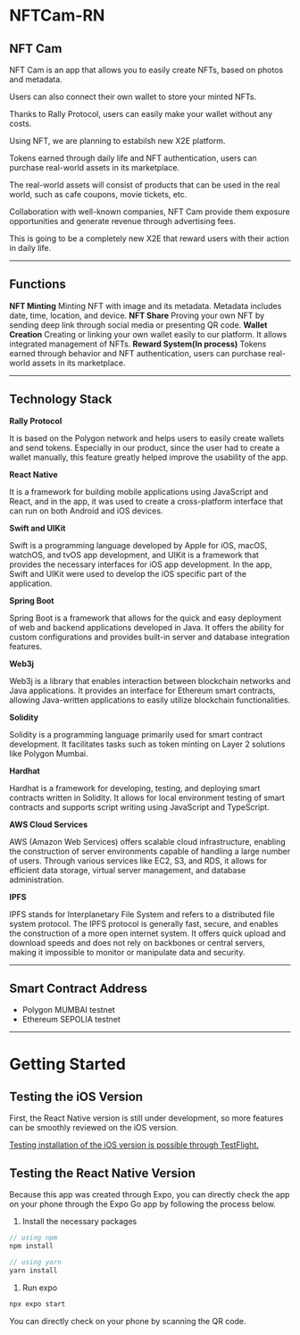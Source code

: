 # NFTCam-RN

## NFT Cam

NFT Cam is an app that allows you to easily create NFTs, based on photos and metadata.

Users can also connect their own wallet to store your minted NFTs.

Thanks to Rally Protocol, users can easily make your wallet without any costs.

Using NFT, we are planning to estabilsh new X2E platform.

Tokens earned through daily life and NFT authentication, users can purchase real-world assets in its marketplace.

The real-world assets will consist of products that can be used in the real world, such as cafe coupons, movie tickets, etc.

Collaboration with well-known companies, NFT Cam provide them exposure opportunities and generate revenue through advertising fees.

This is going to be a completely new X2E that reward users with their action in daily life.

---

## Functions

**NFT Minting**
Minting NFT with image and its metadata. Metadata includes date, time, location, and device.
**NFT Share**
Proving your own NFT by sending deep link through social media or presenting QR code.
**Wallet Creation**
Creating or linking your own wallet easily to our platform. It allows integrated management of NFTs.
**Reward System(In process)**
Tokens earned through behavior and NFT authentication, users can purchase real-world assets in its marketplace.

---

## Technology Stack

**Rally Protocol**

It is based on the Polygon network and helps users to easily create wallets and send tokens. Especially in our product, since the user had to create a wallet manually, this feature greatly helped improve the usability of the app.

**React Native**

It is a framework for building mobile applications using JavaScript and React, and in the app, it was used to create a cross-platform interface that can run on both Android and iOS devices.

**Swift and UIKit**

Swift is a programming language developed by Apple for iOS, macOS, watchOS, and tvOS app development, and UIKit is a framework that provides the necessary interfaces for iOS app development. In the app, Swift and UIKit were used to develop the iOS specific part of the application.

**Spring Boot**

Spring Boot is a framework that allows for the quick and easy deployment of web and backend applications developed in Java. It offers the ability for custom configurations and provides built-in server and database integration features.

**Web3j**

Web3j is a library that enables interaction between blockchain networks and Java applications. It provides an interface for Ethereum smart contracts, allowing Java-written applications to easily utilize blockchain functionalities.

**Solidity**

Solidity is a programming language primarily used for smart contract development. It facilitates tasks such as token minting on Layer 2 solutions like Polygon Mumbai.

**Hardhat**

Hardhat is a framework for developing, testing, and deploying smart contracts written in Solidity. It allows for local environment testing of smart contracts and supports script writing using JavaScript and TypeScript.

**AWS Cloud Services**

AWS (Amazon Web Services) offers scalable cloud infrastructure, enabling the construction of server environments capable of handling a large number of users. Through various services like EC2, S3, and RDS, it allows for efficient data storage, virtual server management, and database administration.

**IPFS**

IPFS stands for Interplanetary File System and refers to a distributed file system protocol. The IPFS protocol is generally fast, secure, and enables the construction of a more open internet system. It offers quick upload and download speeds and does not rely on backbones or central servers, making it impossible to monitor or manipulate data and security.

---

## Smart Contract Address

- Polygon MUMBAI testnet
- Ethereum SEPOLIA testnet

---

# Getting Started

## **Testing the iOS Version**

First, the React Native version is still under development, so more features can be smoothly reviewed on the iOS version.

[Testing installation of the iOS version is possible through TestFlight.](https://testflight.apple.com/join/4uhCiOad)

## **Testing the React Native Version**

Because this app was created through Expo, you can directly check the app on your phone through the Expo Go app by following the process below.

1. Install the necessary packages

```jsx
// using npm
npm install

// using yarn
yarn install
```

1. Run expo

```jsx
npx expo start
```

You can directly check on your phone by scanning the QR code.
